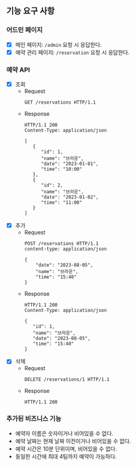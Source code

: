## 기능 요구 사항

### 어드민 페이지

- [x] 메인 페이지: `/admin` 요청 시 응답한다.
- [x] 예약 관리 페이지: `/reservation` 요청 시 응답한다.

### 예약 API

- [x] 조회 <br>
    - Request
      ```  
      GET /reservations HTTP/1.1
      ```
    - Response
      ```  
      HTTP/1.1 200
      Content-Type: application/json
      
      [
         {
            "id": 1,
            "name": "브라운",
            "date": "2023-01-01",
            "time": "10:00"
         },
         {
            "id": 2,
            "name": "브라운",
            "date": "2023-01-02",
            "time": "11:00"
         }
      ]
      ```
- [x] 추가
    - Request
      ``` 
      POST /reservations HTTP/1.1
      content-type: application/json
    
      {
          "date": "2023-08-05",
          "name": "브라운",
          "time": "15:40"
      }
      ```
    - Response
      ```  
      HTTP/1.1 200
      Content-Type: application/json
    
      {
         "id": 1,
         "name": "브라운",
         "date": "2023-08-05",
         "time": "15:40"
      }
      ```
- [x] 삭제
    - Request
      ``` 
      DELETE /reservations/1 HTTP/1.1
      ```
    - Response
      ```  
      HTTP/1.1 200
      ```

### 추가된 비즈니스 기능
- 예약자 이름은 숫자이거나 비어있을 수 없다.
- 예약 날짜는 현재 날짜 이전이거나 비어있을 수 없다.
- 예약 시간은 10분 단위이며, 비어있을 수 없다.
- 동일한 시간에 최대 4팀까지 예약이 가능하다.
